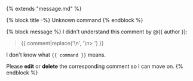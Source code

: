 {% extends "message.md" %}

{% block title -%}
Unknown command
{% endblock %}

{% block message %}
I didn't understand this comment by @{{ author }}:

> {{ comment|replace('\n', '\n> ') }}

I don't know what `{{ command }}` means.

Please **edit** or **delete** the corresponding comment so I can move on.
{% endblock %}
